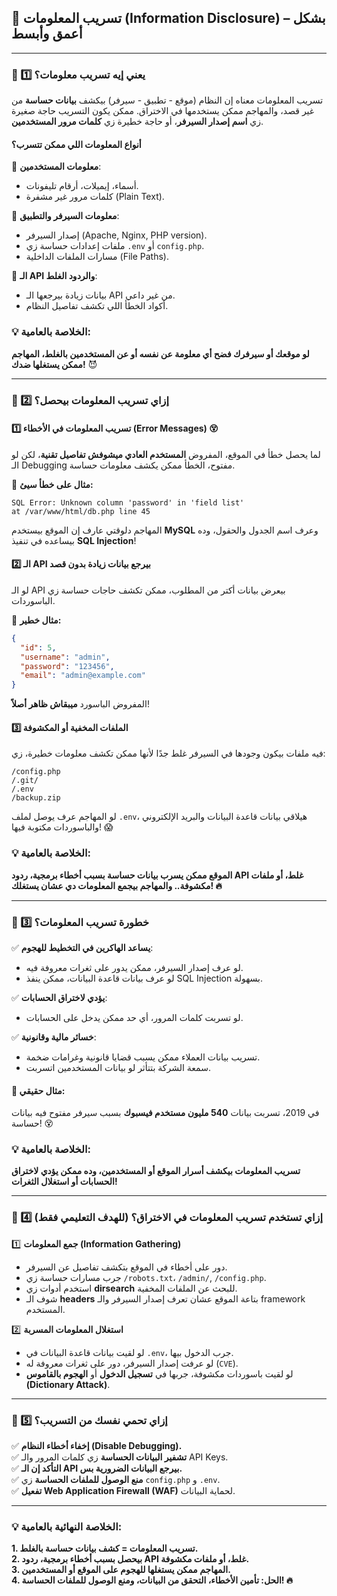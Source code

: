 ## **🔴 تسريب المعلومات (Information Disclosure) – بشكل أعمق وأبسط**

---

### **📌 1️⃣ يعني إيه تسريب معلومات؟**

تسريب المعلومات معناه إن النظام (موقع - تطبيق - سيرفر) بيكشف **بيانات حساسة** من غير قصد، والمهاجم ممكن يستخدمها في الاختراق. ممكن يكون التسريب حاجة صغيرة زي **اسم إصدار السيرفر**، أو حاجة خطيرة زي **كلمات مرور المستخدمين**.

#### **أنواع المعلومات اللي ممكن تتسرب؟**

🔴 **معلومات المستخدمين**:

- أسماء، إيميلات، أرقام تليفونات.
- كلمات مرور غير مشفرة (Plain Text).

🔴 **معلومات السيرفر والتطبيق**:

- إصدار السيرفر (Apache, Nginx, PHP version).
- ملفات إعدادات حساسة زي `.env` أو `config.php`.
- مسارات الملفات الداخلية (File Paths).

🔴 **الـ API والردود الغلط**:

- بيانات زيادة بيرجعها الـ API من غير داعي.
- أكواد الخطأ اللي تكشف تفاصيل النظام.

### **💡 الخلاصة بالعامية:**

**لو موقعك أو سيرفرك فضح أي معلومة عن نفسه أو عن المستخدمين بالغلط، المهاجم ممكن يستغلها ضدك!** 😈

---

### **📌 2️⃣ إزاي تسريب المعلومات بيحصل؟**

#### **1️⃣ تسريب المعلومات في الأخطاء (Error Messages) 😵**

لما يحصل خطأ في الموقع، المفروض **المستخدم العادي ميشوفش تفاصيل تقنية**، لكن لو الـ Debugging مفتوح، الخطأ ممكن يكشف معلومات حساسة.

🔴 **مثال على خطأ سيئ:**

```
SQL Error: Unknown column 'password' in 'field list'
at /var/www/html/db.php line 45
```

المهاجم دلوقتي عارف إن الموقع بيستخدم **MySQL** وعرف اسم الجدول والحقول، وده بيساعده في تنفيذ **SQL Injection**!

#### **2️⃣ الـ API بيرجع بيانات زيادة بدون قصد**

لو الـ API بيعرض بيانات أكتر من المطلوب، ممكن تكشف حاجات حساسة زي الباسوردات.

🔴 **مثال خطير:**

```json
{
  "id": 5,
  "username": "admin",
  "password": "123456",
  "email": "admin@example.com"
}
```

المفروض الباسورد **ميبقاش ظاهر أصلاً**!

#### **3️⃣ الملفات المخفية أو المكشوفة**

فيه ملفات بيكون وجودها في السيرفر غلط جدًا لأنها ممكن تكشف معلومات خطيرة، زي:

```
/config.php  
/.git/  
/.env  
/backup.zip  
```

لو المهاجم عرف يوصل لملف `.env`، هيلاقي بيانات قاعدة البيانات والبريد الإلكتروني والباسوردات مكتوبة فيها! 😱

### **💡 الخلاصة بالعامية:**

**الموقع ممكن يسرب بيانات حساسة بسبب أخطاء برمجية، ردود API غلط، أو ملفات مكشوفة.. والمهاجم بيجمع المعلومات دي عشان يستغلك! 🔥**

---

### **📌 3️⃣ خطورة تسريب المعلومات؟**

✅ **يساعد الهاكرين في التخطيط للهجوم**:

- لو عرف إصدار السيرفر، ممكن يدور على ثغرات معروفة فيه.
- لو عرف بيانات قاعدة البيانات، ممكن ينفذ SQL Injection بسهولة.

✅ **يؤدي لاختراق الحسابات**:

- لو تسربت كلمات المرور، أي حد ممكن يدخل على الحسابات.

✅ **خسائر مالية وقانونية**:

- تسريب بيانات العملاء ممكن يسبب قضايا قانونية وغرامات ضخمة.
- سمعة الشركة بتتأثر لو بيانات المستخدمين اتسربت.

#### **🛑 مثال حقيقي:**

في 2019، تسربت بيانات **540 مليون مستخدم فيسبوك** بسبب سيرفر مفتوح فيه بيانات حساسة! 😵

### **💡 الخلاصة بالعامية:**

**تسريب المعلومات بيكشف أسرار الموقع أو المستخدمين، وده ممكن يؤدي لاختراق الحسابات أو استغلال الثغرات!**

---

### **📌 4️⃣ إزاي تستخدم تسريب المعلومات في الاختراق؟ (للهدف التعليمي فقط)**

1️⃣ **جمع المعلومات (Information Gathering)**

- دور على أخطاء في الموقع بتكشف تفاصيل عن السيرفر.
- جرب مسارات حساسة زي `/robots.txt`، `/admin/`, `/config.php`.
- استخدم أدوات زي **dirsearch** للبحث عن الملفات المخفية.
- شوف الـ **headers** بتاعة الموقع عشان تعرف إصدار السيرفر والـ framework المستخدم.

2️⃣ **استغلال المعلومات المسربة**

- لو لقيت بيانات قاعدة البيانات في `.env`، جرب الدخول بيها.
- لو عرفت إصدار السيرفر، دور على ثغرات معروفة له (`CVE`).
- لو لقيت باسوردات مكشوفة، جربها في **تسجيل الدخول** أو **الهجوم بالقاموس (Dictionary Attack)**.

---

### **📌 5️⃣ إزاي تحمي نفسك من التسريب؟**

✅ **إخفاء أخطاء النظام (Disable Debugging).**  
✅ **تشفير البيانات الحساسة** زي كلمات المرور والـ API Keys.  
✅ **التأكد إن الـ API بيرجع البيانات الضرورية بس.**  
✅ **منع الوصول للملفات الحساسة** زي `config.php` و `.env`.  
✅ **تفعيل Web Application Firewall (WAF)** لحماية البيانات.

---

### **💡 الخلاصة النهائية بالعامية:**

**1. تسريب المعلومات = كشف بيانات حساسة بالغلط.**  
**2. بيحصل بسبب أخطاء برمجية، ردود API غلط، أو ملفات مكشوفة.**  
**3. المهاجم ممكن يستغلها للهجوم على الموقع أو المستخدمين.**  
**4. الحل: تأمين الأخطاء، التحقق من البيانات، ومنع الوصول للملفات الحساسة! 🔥**